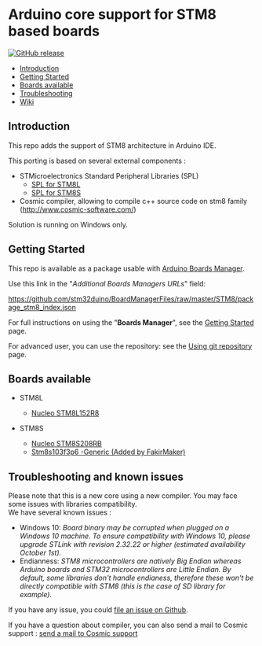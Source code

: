 # Arduino core support for STM8 based boards
[![GitHub release](https://img.shields.io/github/release/stm32duino/Arduino_Core_STM8.svg)](https://github.com/stm32duino/Arduino_Core_STM8/releases/latest)

* [Introduction](https://github.com/stm32duino/Arduino_Core_STM8#Introduction)<br>
* [Getting Started](https://github.com/stm32duino/Arduino_Core_STM8#getting-started)<br>
* [Boards available](https://github.com/stm32duino/Arduino_Core_STM8#boards-available)<br>
* [Troubleshooting](https://github.com/stm32duino/Arduino_Core_STM8#troubleshooting)<br>
* [Wiki](https://github.com/stm32duino/wiki/wiki/)

## Introduction

This repo adds the support of STM8 architecture in Arduino IDE.<br>

This porting is based on several external components :
* STMicroelectronics Standard Peripheral Libraries (SPL)
  * [SPL for STM8L](https://www.st.com/en/embedded-software/stsw-stm8016.html)
  * [SPL for STM8S](https://www.st.com/en/embedded-software/stsw-stm8069.html)
* Cosmic compiler, allowing to compile c++ source code on stm8 family (http://www.cosmic-software.com/)

Solution is running on Windows only.

## Getting Started

This repo is available as a package usable with [Arduino Boards Manager](https://www.arduino.cc/en/guide/cores).

Use this link in the "*Additional Boards Managers URLs*" field:

https://github.com/stm32duino/BoardManagerFiles/raw/master/STM8/package_stm8_index.json

For full instructions on using the "**Boards Manager**", see the [Getting Started](https://github.com/stm32duino/wiki/wiki/Getting-Started) page.

For advanced user, you can use the repository: see the [Using git repository](https://github.com/stm32duino/wiki/wiki/Using-git-repository) page.

## Boards available
  * STM8L
    * [Nucleo STM8L152R8](https://www.st.com/en/evaluation-tools/nucleo-8l152r8.html)

  * STM8S
    * [Nucleo STM8S208RB](https://www.st.com/en/evaluation-tools/nucleo-8s208rb.html)
    * [Stm8s103f3p6 -Generic (Added by FakirMaker)](banggood.com/STM8S103F3P6-System-Board-STM8S-STM8-Development-Board-Minimum-Core-Board-p-1195874.html?utm_source=google&utm_medium=cpc_ods&utm_content=nancy&utm_campaign=nancy-eu1-sds-mt-cont-clock-content&ad_id=274777801403&gclid=CjwKCAiAl4WABhAJEiwATUnEF1ilu2ExrJpM4tOB308Ox_28JBqPQVNWrVgUvk5-ZCl_DEbFaA1T4xoCzZUQAvD_BwE&cur_warehouse=CN)


## Troubleshooting and known issues

Please note that this is a new core using a new compiler. You may face some issues with libraries compatibility.<br>
We have several known issues :
 * Windows 10:
 *Board binary may be corrupted when plugged on a Windows 10 machine.
    To ensure compatibility with Windows 10, please upgrade STLink with revision 2.32.22 or higher (estimated availability October 1st).*
 * Endianness:
 *STM8 microcontrollers are natively Big Endian whereas Arduino boards and STM32 microcontrollers are Little Endian.
	By default, some libraries don't handle endianess, therefore these won't be directly compatible with STM8 (this is the case of SD library for example).*

If you have any issue, you could [file an issue on Github](https://github.com/stm32duino/Arduino_Core_STM8/issues/new).

If you have a question about compiler, you can also send a mail to Cosmic support : [send a mail to Cosmic support](mailto:support@cosmic.fr)

